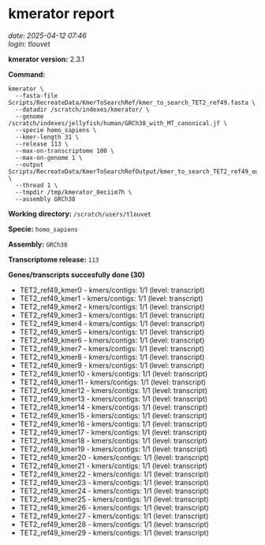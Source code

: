 # kmerator report
*date: 2025-04-12 07:46*  
*login: tlouvet*

**kmerator version:** 2.3.1

**Command:**

```
kmerator \
  --fasta-file Scripts/RecreateData/KmerToSearchRef/kmer_to_search_TET2_ref49.fasta \
  --datadir /scratch/indexes/kmerator/ \
  --genome /scratch/indexes/jellyfish/human/GRCh38_with_MT_canonical.jf \
  --specie homo_sapiens \
  --kmer-length 31 \
  --release 113 \
  --max-on-transcriptome 100 \
  --max-on-genome 1 \
  --output Scripts/RecreateData/KmerToSearchRefOutput/kmer_to_search_TET2_ref49_output \
  --thread 1 \
  --tmpdir /tmp/kmerator_0eciim7h \
  --assembly GRCh38
```

**Working directory:** `/scratch/users/tlouvet`

**Specie:** `homo_sapiens`

**Assembly:** `GRCh38`

**Transcriptome release:** `113`

**Genes/transcripts succesfully done (30)**

- TET2_ref49_kmer0 - kmers/contigs: 1/1 (level: transcript)
- TET2_ref49_kmer1 - kmers/contigs: 1/1 (level: transcript)
- TET2_ref49_kmer2 - kmers/contigs: 1/1 (level: transcript)
- TET2_ref49_kmer3 - kmers/contigs: 1/1 (level: transcript)
- TET2_ref49_kmer4 - kmers/contigs: 1/1 (level: transcript)
- TET2_ref49_kmer5 - kmers/contigs: 1/1 (level: transcript)
- TET2_ref49_kmer6 - kmers/contigs: 1/1 (level: transcript)
- TET2_ref49_kmer7 - kmers/contigs: 1/1 (level: transcript)
- TET2_ref49_kmer8 - kmers/contigs: 1/1 (level: transcript)
- TET2_ref49_kmer9 - kmers/contigs: 1/1 (level: transcript)
- TET2_ref49_kmer10 - kmers/contigs: 1/1 (level: transcript)
- TET2_ref49_kmer11 - kmers/contigs: 1/1 (level: transcript)
- TET2_ref49_kmer12 - kmers/contigs: 1/1 (level: transcript)
- TET2_ref49_kmer13 - kmers/contigs: 1/1 (level: transcript)
- TET2_ref49_kmer14 - kmers/contigs: 1/1 (level: transcript)
- TET2_ref49_kmer15 - kmers/contigs: 1/1 (level: transcript)
- TET2_ref49_kmer16 - kmers/contigs: 1/1 (level: transcript)
- TET2_ref49_kmer17 - kmers/contigs: 1/1 (level: transcript)
- TET2_ref49_kmer18 - kmers/contigs: 1/1 (level: transcript)
- TET2_ref49_kmer19 - kmers/contigs: 1/1 (level: transcript)
- TET2_ref49_kmer20 - kmers/contigs: 1/1 (level: transcript)
- TET2_ref49_kmer21 - kmers/contigs: 1/1 (level: transcript)
- TET2_ref49_kmer22 - kmers/contigs: 1/1 (level: transcript)
- TET2_ref49_kmer23 - kmers/contigs: 1/1 (level: transcript)
- TET2_ref49_kmer24 - kmers/contigs: 1/1 (level: transcript)
- TET2_ref49_kmer25 - kmers/contigs: 1/1 (level: transcript)
- TET2_ref49_kmer26 - kmers/contigs: 1/1 (level: transcript)
- TET2_ref49_kmer27 - kmers/contigs: 1/1 (level: transcript)
- TET2_ref49_kmer28 - kmers/contigs: 1/1 (level: transcript)
- TET2_ref49_kmer29 - kmers/contigs: 1/1 (level: transcript)
